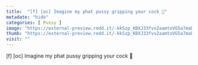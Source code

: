 ```yaml
---
title:  "[f] [oc] Imagine my phat pussy gripping your cock 🥵"
metadate: "hide"
categories: [ Pussy ]
image: "https://external-preview.redd.it/-kkSzp_KBXJ33fvv2aamtoVG5a7maDnOo7vJewrrZFo.jpg?auto=webp&s=8a8b4f53fb324111069ab3f49384e80912a55a36"
thumb: "https://external-preview.redd.it/-kkSzp_KBXJ33fvv2aamtoVG5a7maDnOo7vJewrrZFo.jpg?width=1080&crop=smart&auto=webp&s=52dc7fb2b8b2dd47f046eda3f52a2c6ed2d95926"
visit: ""
---
```

[f] [oc] Imagine my phat pussy gripping your cock 🥵
